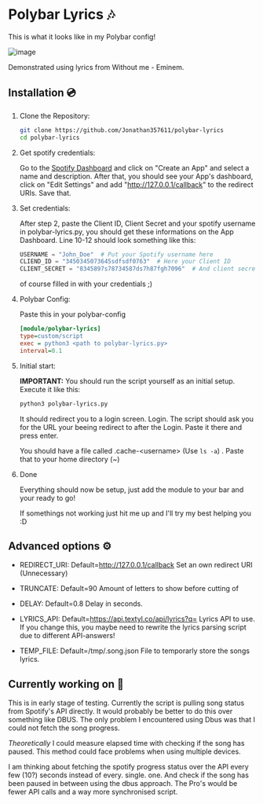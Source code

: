 # Polybar Lyrics 🎶

This is what it looks like in my Polybar config!

![image](https://user-images.githubusercontent.com/63909127/170585863-2dd2e349-5616-46d1-91a8-df5a7efcd170.png)

Demonstrated using lyrics from Without me - Eminem.

## Installation 💿


1. Clone the Repository:

    ```bash
    git clone https://github.com/Jonathan357611/polybar-lyrics
    cd polybar-lyrics
    ```
2. Get spotify credentials:

    Go to the [Spotify Dashboard](https://developer.spotify.com/dashboard/applications)
    and click on "Create an App" and select a name and description.
    After that, you should see your App's dashboard, click on "Edit Settings"
    and add "http://127.0.0.1/callback" to the redirect URIs. Save that.

3. Set credentials:

    After step 2, paste the Client ID, Client Secret and your spotify username in polybar-lyrics.py, you should get these informations on the App Dashboard.
    Line 10-12 should look something like this:
    ```python
    USERNAME = "John_Doe"  # Put your Spotify username here
    CLIEND_ID = "3450345073645sdfsdf0763"  # Here your Client ID
    CLIENT_SECRET = "8345897s78734587ds7h87fgh7096"  # And client secret
    ```
    of course filled in with your credentials ;)

4. Polybar Config:
    
    Paste this in your polybar-config
    ```ini
    [module/polybar-lyrics]
    type=custom/script
    exec = python3 <path to polybar-lyrics.py>
    interval=0.1
    ```

5. Initial start:

    **IMPORTANT:**
    You should run the script yourself as an initial setup.
    Execute it like this:
    ```bash
    python3 polybar-lyrics.py
    ```
    It should redirect you to a login screen. Login.
    The script should ask you for the URL your beeing redirect to after the Login. Paste it there and press enter.

    You should have a file called .cache-\<username\> (Use ```ls -a```) . Paste that to your home directory (~)

6. Done

    Everything should now be setup, just add the module to your bar and your ready to go!

    If somethings not working just hit me up and I'll try my best helping you :D

## Advanced options ⚙️

- REDIRECT_URI: Default=http://127.0.0.1/callback Set an own redirect URI (Unnecessary)

- TRUNCATE: Default=90 Amount of letters to show before cutting of

- DELAY: Default=0.8 Delay in seconds.

- LYRICS_API: Default=https://api.textyl.co/api/lyrics?q= Lyrics API to use. If you change this, you maybe need to rewrite the lyrics parsing script due to different API-answers!

- TEMP_FILE: Default=/tmp/.song.json File to temporarly store the songs lyrics.



## Currently working on 🔨

This is in early stage of testing.
Currently the script is pulling song status from Spotify's API directly.
It would probably be better to do this over something like DBUS.
The only problem I encountered using Dbus was that I could not fetch the song progress.

_Theoretically_ I could measure elapsed time with checking if the song has paused. This method could face problems when using multiple devices.

I am thinking about fetching the spotify progress status over the API every few (10?) seconds instead of every. single. one. And check if the song has been paused in between using the dbus approach.
The Pro's would be fewer API calls and a way more synchronised script.